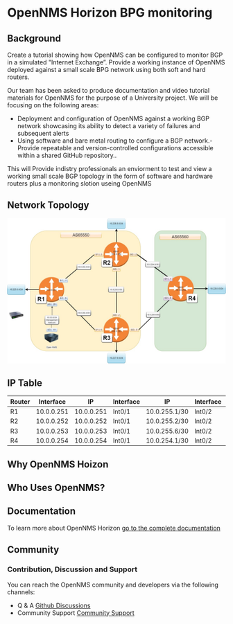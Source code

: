 # OpenNMS Horizon BPG  monitoring 

## Background 
Create a tutorial showing how OpenNMS can be configured to monitor BGP in a simulated "Internet Exchange”. Provide a working instance of OpenNMS deployed against a small scale BPG network using both soft and hard routers.


 Our team has been asked to produce documentation and video tutorial materials for OpenNMS for the purpose of a University project. We will be focusing on the following areas:
- Deployment and configuration of OpenNMS against a working BGP network showcasing its ability to detect a variety of failures and subsequent alerts
- Using software and bare metal routing to configure a BGP network.​
 -Provide repeatable and version-controlled configurations accessible within a shared GitHub repository.​.

This will Provide indistry professionals an enviorment to test and view a working small scale  BGP topology in the form of software and hardware routers plus a monitoring slotion useing OpenNMS

## Network Topology
![alt text](https://github.com/4knigc12/COM617/blob/main/10.03.22%20Network%20Topology.jpg)



## IP Table 
| Router | Interface   | IP  		      | Interface    | IP 	        | Interface    | IP 	    | Interface    | IP 	 |
| -------| ------------| ------------| -------------|-------------| ----------| ------------- | -------------|-------------|
| R1     | 10.0.0.251  | 10.0.0.251 	| Int0/1       |10.0.255.1/30|Int0/2	    | 10.0.255.5/30 | Int0/0       |10.0.0.0/24  |
| R2     | 10.0.0.252  | 10.0.0.252 	| Int0/1       |10.0.255.2/30|Int0/2	    | 10.0.254.2/30 | Int0/0       |10.0.253.1/30|
| R3     | 10.0.0.253  | 10.0.0.253 	| Int0/1       |10.0.255.6/30|Int0/2	    | 10.0.254.5/30 | Int0/0       |10.0.253.2/30|
| R4     | 10.0.0.254  | 10.0.0.254 	| Int0/1       |10.0.254.1/30|Int0/2	    | 10.0.254.6/30 |              |		           |

## 

## Why OpenNMS Hoizon

## Who Uses OpenNMS?

## Documentation
To learn more about OpenNMS Horizon [go to the complete documentation](https://docs.opennms.com/start-page/1.0.0/index.html)

## Community
### Contribution, Discussion and Support

You can reach the OpenNMS community and developers via the following channels:

- Q & A [Github Discussions](https://github.com/OpenNMS)
- Community Support [Community Support](https://opennms.discourse.group/)











